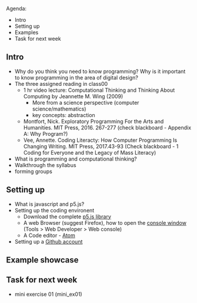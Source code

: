 Agenda:
- Intro
- Setting up
- Examples
- Task for next week

## Intro
- Why do you think you need to know programming? Why is it important to know programming in the area of digital design?
- The three assigned reading in class00
    - 1 hr video lecture: Computational Thinking and Thinking About Computing by Jeannette M. Wing (2009)
      - More from a science perspective (computer science/mathematics)
      - key concepts: abstraction
    - Montfort, Nick. Exploratory Programming For the Arts and Humanities. MIT Press, 2016. 267-277 (check blackboard - Appendix A: Why Program?)
    - Vee, Annette. Coding Literacty: How Computer Programming Is Changing Writing. MIT Press, 2017.43-93 (Check blackboard - 1 Coding for Everyone and the Legacy of Mass Literacy)
- What is programming and computational thinking? 
- Walkthrough the syllabus 
- forming groups
## Setting up
- What is javascript and p5.js? 
- Setting up the coding environent
  - Download the complete [p5.js library](https://p5js.org/download/)
  - A web Browser (suggest Firefox), how to open the [console window](https://developer.mozilla.org/en-US/docs/Tools/Web_Console/Console_messages) (Tools > Web Developer > Web console)
  - A Code editor - [Atom](https://atom.io/)
 - Setting up a [Github account](http://www.github.com)
## Example showcase
## Task for next week
- mini exercise 01 (mini_ex01)

